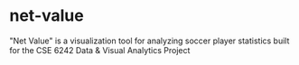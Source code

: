 # net-value
"Net Value" is a visualization tool for analyzing soccer player statistics built for the CSE 6242 Data &amp; Visual Analytics Project 

